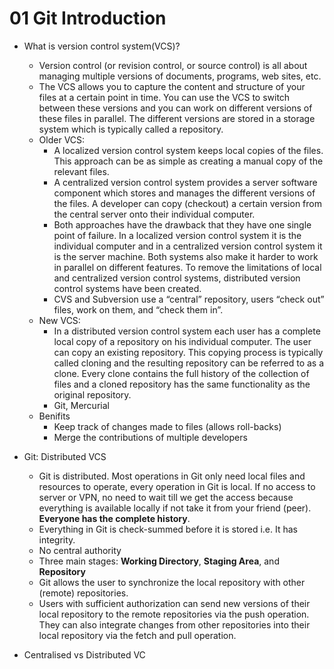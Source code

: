 # 01 Git Introduction
- What is version control system(VCS)?
    - Version control (or revision control, or source control) is all about managing multiple versions of documents, programs, web sites, etc.
    - The VCS allows you to capture the content and structure of your files at a certain point in time. You can use the VCS to switch between these versions and you can work on different versions of these files in parallel. The different versions are stored in a storage system which is typically called a repository.
    - Older VCS: 
        - A localized version control system keeps local copies of the files. This approach can be as simple as creating a manual copy of the relevant files.
        - A centralized version control system provides a server software component which stores and manages the different versions of the files. A developer can copy (checkout) a certain version from the central server onto their individual computer.
        - Both approaches have the drawback that they have one single point of failure. In a localized version control system it is the individual computer and in a centralized version control system it is the server machine. Both systems also make it harder to work in parallel on different features. To remove the limitations of local and centralized version control systems, distributed version control systems have been created.
        - CVS and Subversion use a “central” repository, users “check out” files, work on them, and “check them in”.
    - New VCS: 
        - In a distributed version control system each user has a complete local copy of a repository on his individual computer. The user can copy an existing repository. This copying process is typically called cloning and the resulting repository can be referred to as a clone. Every clone contains the full history of the collection of files and a cloned repository has the same functionality as the original repository.
        - Git, Mercurial
    - Benifits
        - Keep track of changes made to files (allows roll-backs)
        - Merge the contributions of multiple developers
- Git: Distributed VCS
    - Git is distributed. Most operations in Git only need local files and resources to operate, every operation in Git is local. If no access to server or VPN, no need to wait till we get the access because everything is available locally if not take it from your friend (peer). **Everyone has the complete history**.
    - Everything in Git is check-summed before it is stored i.e. It has integrity.
    - No central authority
    - Three main stages: **Working Directory**, **Staging Area**, and **Repository**
    - Git allows the user to synchronize the local repository with other (remote) repositories.
    - Users with sufficient authorization can send new versions of their local repository to the remote repositories via the push operation. They can also integrate changes from other repositories into their local repository via the fetch and pull operation.
    
- Centralised vs Distributed VC

